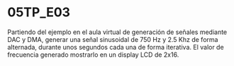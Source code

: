 # 05TP_E03
 Partiendo del ejemplo en el aula virtual de generación de señales mediante DAC y DMA, generar una señal sinusoidal de 750 Hz y 2.5 Khz de forma alternada, durante unos segundos cada una de forma iterativa. El valor de frecuencia generado mostrarlo en un display LCD de 2x16.
